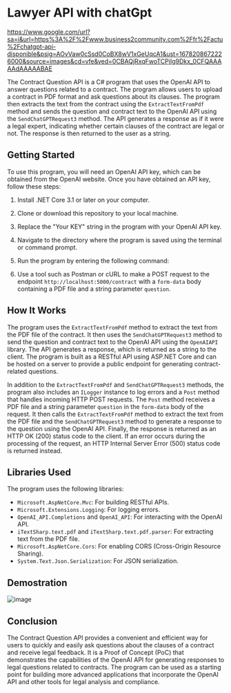 # Lawyer  API with chatGpt

https://www.google.com/url?sa=i&url=https%3A%2F%2Fwww.business2community.com%2Ffr%2Factu%2Fchatgpt-api-disponible&psig=AOvVaw0cSsd0CoBX8wV1xGeUqcA1&ust=1678208672226000&source=images&cd=vfe&ved=0CBAQjRxqFwoTCPjIg9Dkx_0CFQAAAAAdAAAAABAE

The Contract Question API is a C# program that uses the OpenAI API to answer questions related to a contract. The program allows users to upload a contract in PDF format and ask questions about its clauses. The program then extracts the text from the contract using the `ExtractTextFromPdf` method and sends the question and contract text to the OpenAI API using the `SendChatGPTRequest3` method. The API generates a response as if it were a legal expert, indicating whether certain clauses of the contract are legal or not. The response is then returned to the user as a string.

## Getting Started

To use this program, you will need an OpenAI API key, which can be obtained from the OpenAI website. Once you have obtained an API key, follow these steps:

1. Install .NET Core 3.1 or later on your computer.
2. Clone or download this repository to your local machine.
3. Replace the "Your KEY" string in the program with your OpenAI API key.
4. Navigate to the directory where the program is saved using the terminal or command prompt.
5. Run the program by entering the following command:

6. Use a tool such as Postman or cURL to make a POST request to the endpoint `http://localhost:5000/contract` with a `form-data` body containing a PDF file and a string parameter `question`.

## How It Works

The program uses the `ExtractTextFromPdf` method to extract the text from the PDF file of the contract. It then uses the `SendChatGPTRequest3` method to send the question and contract text to the OpenAI API using the `OpenAIAPI` library. The API generates a response, which is returned as a string to the client. The program is built as a RESTful API using ASP.NET Core and can be hosted on a server to provide a public endpoint for generating contract-related questions.

In addition to the `ExtractTextFromPdf` and `SendChatGPTRequest3` methods, the program also includes an `ILogger` instance to log errors and a `Post` method that handles incoming HTTP POST requests. The `Post` method receives a PDF file and a string parameter `question` in the `form-data` body of the request. It then calls the `ExtractTextFromPdf` method to extract the text from the PDF file and the `SendChatGPTRequest3` method to generate a response to the question using the OpenAI API. Finally, the response is returned as an HTTP OK (200) status code to the client. If an error occurs during the processing of the request, an HTTP Internal Server Error (500) status code is returned instead.

## Libraries Used

The program uses the following libraries:

- `Microsoft.AspNetCore.Mvc`: For building RESTful APIs.
- `Microsoft.Extensions.Logging`: For logging errors.
- `OpenAI_API.Completions` and `OpenAI_API`: For interacting with the OpenAI API.
- `iTextSharp.text.pdf` and `iTextSharp.text.pdf.parser`: For extracting text from the PDF file.
- `Microsoft.AspNetCore.Cors`: For enabling CORS (Cross-Origin Resource Sharing).
- `System.Text.Json.Serialization`: For JSON serialization.

## Demostration

![image](https://user-images.githubusercontent.com/122009354/223137331-bc65cf54-09cd-4bed-99df-2414e164b77d.png)


## Conclusion

The Contract Question API provides a convenient and efficient way for users to quickly and easily ask questions about the clauses of a contract and receive legal feedback. It is a Proof of Concept (PoC) that demonstrates the capabilities of the OpenAI API for generating responses to legal questions related to contracts. The program can be used as a starting point for building more advanced applications that incorporate the OpenAI API and other tools for legal analysis and compliance.


